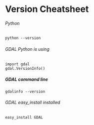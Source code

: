 # Version Cheatsheet

###### Python
```
python --version
```

###### GDAL Python is using
```
import gdal
gdal.VersionInfo()
```

##### GDAL command line
```
gdalinfo --version
````
###### GDAL easy_install installed
```
easy_install GDAL
```
